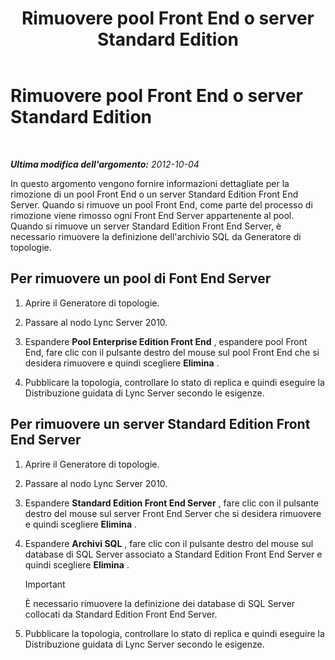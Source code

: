﻿---
title: Rimuovere pool Front End o server Standard Edition
TOCTitle: Rimuovere pool Front End o server Standard Edition
ms:assetid: 83c39a36-49a1-4ac6-9cc5-b0e441b1fdec
ms:mtpsurl: https://technet.microsoft.com/it-it/library/JJ688115(v=OCS.15)
ms:contentKeyID: 49887633
ms.date: 08/24/2015
mtps_version: v=OCS.15
ms.translationtype: HT
---

# Rimuovere pool Front End o server Standard Edition

 

_**Ultima modifica dell'argomento:** 2012-10-04_

In questo argomento vengono fornire informazioni dettagliate per la rimozione di un pool Front End o un server Standard Edition Front End Server. Quando si rimuove un pool Front End, come parte del processo di rimozione viene rimosso ogni Front End Server appartenente al pool. Quando si rimuove un server Standard Edition Front End Server, è necessario rimuovere la definizione dell'archivio SQL da Generatore di topologie.

## Per rimuovere un pool di Font End Server

1.  Aprire il Generatore di topologie.

2.  Passare al nodo Lync Server 2010.

3.  Espandere **Pool Enterprise Edition Front End** , espandere pool Front End, fare clic con il pulsante destro del mouse sul pool Front End che si desidera rimuovere e quindi scegliere **Elimina** .

4.  Pubblicare la topologia, controllare lo stato di replica e quindi eseguire la Distribuzione guidata di Lync Server secondo le esigenze.

## Per rimuovere un server Standard Edition Front End Server

1.  Aprire il Generatore di topologie.

2.  Passare al nodo Lync Server 2010.

3.  Espandere **Standard Edition Front End Server** , fare clic con il pulsante destro del mouse sul server Front End Server che si desidera rimuovere e quindi scegliere **Elimina** .

4.  Espandere **Archivi SQL** , fare clic con il pulsante destro del mouse sul database di SQL Server associato a Standard Edition Front End Server e quindi scegliere **Elimina** .
    
    > [!important]  
    > È necessario rimuovere la definizione dei database di SQL Server collocati da Standard Edition Front End Server.

5.  Pubblicare la topologia, controllare lo stato di replica e quindi eseguire la Distribuzione guidata di Lync Server secondo le esigenze.

